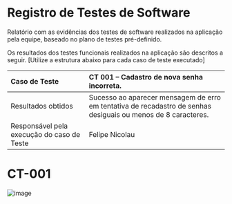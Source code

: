 # Registro de Testes de Software

Relatório com as evidências dos testes de software realizados na aplicação pela equipe, baseado no plano de testes pré-definido.

Os resultados dos testes funcionais realizados na aplicação são descritos a seguir. [Utilize a estrutura abaixo para cada caso de teste executado]

|Caso de Teste    | CT 001 – Cadastro de nova senha incorreta. |
|:---|:---|
| Resultados obtidos | Sucesso ao aparecer mensagem de erro em tentativa de recadastro de senhas desiguais ou menos de 8 caracteres.  |
| Responsável pela execução do caso de Teste | Felipe Nicolau |

# CT-001
![image](https://github.com/ICEI-PUC-Minas-PMV-ADS/pmv-ads-2024-1-e1-proj-web-t7-food-for-all/assets/160440848/385fa74f-64be-4cc9-864d-092742b9d4ff)


